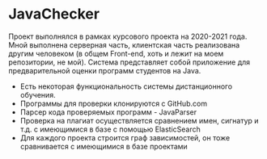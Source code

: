 # JavaChecker
Проект выполнялся в рамках курсового проекта на 2020-2021 года. Мной выполнена серверная часть, клиентская часть реализована другим человеком 
(в общем Front-end, хоть и лежит на моем репозитории, не мой).
Система представляет собой приложение для предварительной оценки программ студентов на Java.
+ Есть некоторая функциональность системы дистанционного обучения.
+ Программы для проверки клонируются с GitHub.com
+ Парсер кода проверяемых программ - JavaParser
+ Проверка на плагиат осуществляется сравнением имен, сигнатур и т.д. с имеющимися в базе с помощью ElasticSearch
+ Для каждого проекта строится граф зависимостей, он тоже сравнивается с имеющимися в базе проектами
